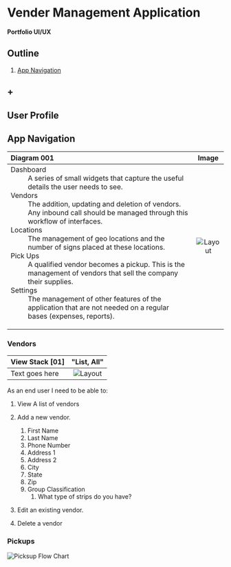 # Vender Management Application
**Portfolio UI/UX**  

## Outline
1. [App Navigation](#app-navigation)
## +

## User Profile

## App Navigation

| Diagram 001        | Image           |
| :------------- |:-------------:|
| <dl><dt>Dashboard</dt><dd>A series of small widgets that capture the useful details the user needs to see.</dd><dt>Vendors</dt><dd>The addition, updating and deletion of vendors. Any inbound call should be managed through this workflow of interfaces.</dd><dt>Locations</dt><dd>The management of geo locations and the number of signs placed at these locations.</dd><dt>Pick Ups</dt><dd>A qualified vendor becomes a pickup. This is the management of vendors that sell the company their supplies.</dd><dt>Settings</dt><dd>The management of other features of the application that are not needed on a regular bases (expenses, reports).</dd></dl>      | ![Layout](https://goo.gl/xgQDi4)

### Vendors
| View Stack [01]       | "List, All"           |
| :------------- |:-------------:|
| Text goes here   |   ![Layout](https://raw.github.com/elwoodberry/ux/master/portfolio/vendor-management/_img/wireframes/02__vendor__state-01__all-vendors.png)   |

As an end user I need to be able to:  
1. View A list of vendors
1. Add a new vendor.
    1. First Name
    1. Last Name
    1. Phone Number
    1. Address 1
    1. Address 2  
    1. City
    1. State
    1. Zip
    1. Group Classification
        1. What type of strips do you have?

1. Edit an existing vendor.
1. Delete a vendor

### Pickups
![Picksup Flow Chart](https://raw.github.com/elwoodberry/ux/master/portfolio/vendor-management/_img/flowcharts/fc_04_pickups.png)
